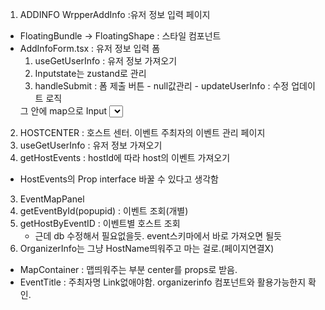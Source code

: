 1. ADDINFO
   WrpperAddInfo :유저 정보 입력 페이지

- FloatingBundle -> FloatingShape : 스타일 컴포넌트
- AddInfoForm.tsx : 유저 정보 입력 폼
  1. useGetUserInfo : 유저 정보 가져오기
  2. Inputstate는 zustand로 관리
  3. handleSubmit : 폼 제출 버튼 - null값관리 - updateUserInfo : 수정 업데이트 로직
  <form>
  <Form Title>
  그 안에 map으로 Input
  <Select> 
  <InterestChip> => 관심사 Chip인데 Selectable이랑 관련지을 수 있지 않나 싶음
  <Button>
  </form>

2. HOSTCENTER : 호스트 센터. 이벤트 주최자의 이벤트 관리 페이지
1. useGetUserInfo : 유저 정보 가져오기
1. getHostEvents : hostId에 따라 host의 이벤트 가져오기

- HostEvents의 Prop interface 바꿀 수 있다고 생각함

3. EventMapPanel
1. getEventById(popupid) : 이벤트 조회(개별)
1. getHostByEventID : 이벤트별 호스트 조회
   - 근데 db 수정해서 필요없을듯. event스키마에서 바로 가져오면 될듯
1. OrganizerInfo는 그냥 HostName띄워주고 마는 걸로.(페이지연결X)

- MapContainer : 맵띄워주는 부분 center를 props로 받음.
- EventTitle : 주최자명 Link없애야함. organizerinfo 컴포넌트와 활용가능한지 확인.
